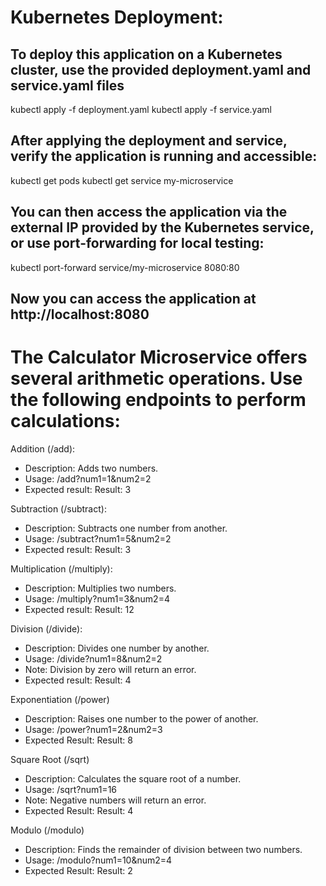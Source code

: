 # Kubernetes Deployment:

## To deploy this application on a Kubernetes cluster, use the provided deployment.yaml and service.yaml files
kubectl apply -f deployment.yaml
kubectl apply -f service.yaml

## After applying the deployment and service, verify the application is running and accessible:
kubectl get pods
kubectl get service my-microservice

## You can then access the application via the external IP provided by the Kubernetes service, or use port-forwarding for local testing:
kubectl port-forward service/my-microservice 8080:80

## Now you can access the application at http://localhost:8080

# The Calculator Microservice offers several arithmetic operations. Use the following endpoints to perform calculations:

Addition (/add):
- Description: Adds two numbers.
- Usage: /add?num1=1&num2=2
- Expected result: Result: 3

Subtraction (/subtract):
- Description: Subtracts one number from another.
- Usage: /subtract?num1=5&num2=2
- Expected result: Result: 3

Multiplication (/multiply):
- Description: Multiplies two numbers.
- Usage: /multiply?num1=3&num2=4
- Expected result: Result: 12

Division (/divide):
- Description: Divides one number by another.
- Usage: /divide?num1=8&num2=2
- Note: Division by zero will return an error.
- Expected result: Result: 4

Exponentiation (/power)
- Description: Raises one number to the power of another.
- Usage: /power?num1=2&num2=3
- Expected Result: Result: 8

Square Root (/sqrt)
- Description: Calculates the square root of a number.
- Usage: /sqrt?num1=16
- Note: Negative numbers will return an error.
- Expected Result: Result: 4

Modulo (/modulo)
- Description: Finds the remainder of division between two numbers.
- Usage: /modulo?num1=10&num2=4
- Expected Result: Result: 2
